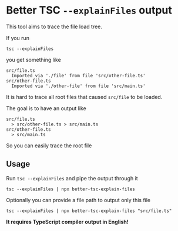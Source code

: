 # Better TSC `--explainFiles` output

This tool aims to trace the file load tree.

If you run

```
tsc --explainFiles
```

you get something like

```
src/file.ts
  Imported via './file' from file 'src/other-file.ts'
src/other-file.ts
  Imported via './other-file' from file 'src/main.ts'
```

It is hard to trace all root files that caused `src/file` to be loaded.

The goal is to have an output like

```
src/file.ts
  > src/other-file.ts > src/main.ts
src/other-file.ts
  > src/main.ts
```

So you can easily trace the root file

## Usage

Run `tsc --explainFiles` and pipe the output through it

```
tsc --explainFiles | npx better-tsc-explain-files
```

Optionally you can provide a file path to output only this file

```
tsc --explainFiles | npx better-tsc-explain-files "src/file.ts"
```

**It requires TypeScript compiler output in English!**
